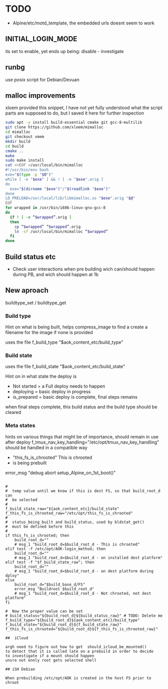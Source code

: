 # TODO

- Alpine/etc/motd_template, the embedded urls doesnt seem to work

## INITIAL_LOGIN_MODE

its set to enable, yet ends up being: disable - investigate

## runbg

use posix script for Debian/Devuan

## malloc improvements

xloem provided this snippet, I have not yet fully understood what the
script parts are supposed to do, but I saved it here for further inspection

```bash
sudo apt -y install build-essential cmake git gcc-8-multilib
git clone https://github.com/xloem/mimalloc
cd mimalloc
git checkout vmem
mkdir build
cd build
cmake ..
make
sudo make install
cat <<EOF >/usr/local/bin/mimalloc
#!/usr/bin/env bash
exe="$(type -p "$0")"
while [ -e "$exe" ] && ! [ -e "$exe".orig ]
do
  exe="$(dirname "$exe")"/"$(readlink "$exe")"
done
LD_PRELOAD=/usr/local/lib/libmimalloc.so "$exe".orig "$@"
EOF
for wrapped in /usr/bin/i686-linux-gnu-gcc-8
do
  if ! [ -e “$wrapped”.orig ]
  then
    cp “$wrapped” “$wrapped”.orig
    ln -sf /usr/local/bin/mimalloc “$wrapped”
  fi
done
```

##  Build status etc

- Check user interactions when pre building
wich can/should happen during PB, and wich should happen at 1b


## New aproach

buildtype_set / buildtype_get


### Build type

Hint on what is being built, helps compress_image to find a create a
filename for the image if none is provided

uses the file f_build_type "$aok_content_etc/build_type"

### Build state

uses the file f_build_state "$aok_content_etc/build_state"

Hint on in what state the deploy is
  - Not started   = a Full deploy needs to happen
  - deploying     = basic deploy in progress
  - is_prepared  = basic deploy is complete, final steps remains

  when final steps complete, this build status and the build type should
  be cleared

### Meta states

hints on various things that might be of importance, should remain in
use after deploy
f_tmux_nav_key_handling="/etc/opt/tmux_nav_key_handling"
should be handled in a compatible way

  - "this_fs_is_chrooted" This is chrooted
  - is being prebuilt



error_msg "debug abort setup_Alpine_on_1st_boot()"

```shell

#
#  temp value until we know if this is dest FS, so that build_root_d can
#  be selected
#
f_build_state_raw="${aok_content_etc}/build_state"
f_this_fs_is_chrooted_raw="/etc/opt/this_fs_is_chrooted"
#
#  status_being_built and build_status, used by bldstat_get()
#  must be defined before this
#
if this_fs_is_chrooted; then
    build_root_d=""
    # msg_1 "build_root_d=$build_root_d - This is chrooted"
elif test -f /etc/opt/AOK-login_method; then
    build_root_d=""
    # msg_1 "build_root_d=$build_root_d - on installed dest platform"
elif test -f "$f_build_state_raw"; then
    build_root_d=""
    # msg_1 "build_root_d=$build_root_d - on dest platform during dploy"
else
    build_root_d="$build_base_d/FS"
    error_msg "Buildroot $build_root_d"
    # msg_1 "build_root_d=$build_root_d - Not chrooted, not dest platform"
fi

#  Now the proper value can be set
# build_status="${build_root_d}${build_status_raw}" # TODO: Delete me
f_build_type="${build_root_d}${aok_content_etc}/build_type"
f_build_state="${build_root_d}${f_build_state_raw}"
f_this_fs_is_chrooted="${build_root_d}${f_this_fs_is_chrooted_raw}"

##  iCloud

argh need to figure out how to get  should_icloud_be_mounted()
to detect that it is called late on a prebuild in order to decide
to investigate if a mount should happen
unsre not onnly root gets selected shell

## iSH Debian

When prebuilding /etc/opt/AOK is created in the host FS prior to chroot
